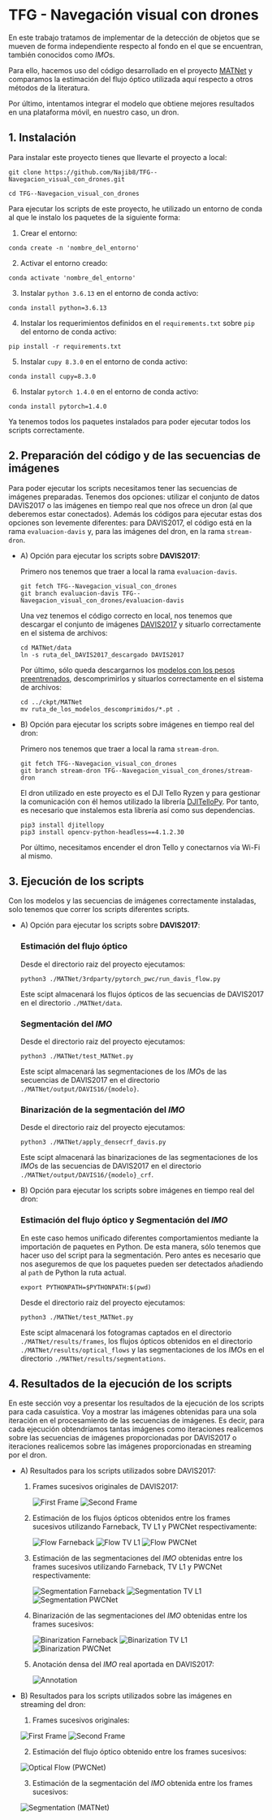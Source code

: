 # TFG - Navegación visual con drones

En este trabajo tratamos de implementar de la detección de objetos que se mueven de forma independiente respecto al fondo en el que se encuentran, también conocidos como *IMO*s.

Para ello, hacemos uso del código desarrollado en el proyecto [MATNet](https://github.com/tfzhou/MATNet) y comparamos la estimación del flujo óptico utilizada aquí respecto a otros métodos de la literatura.

Por último, intentamos integrar el modelo que obtiene mejores resultados en una plataforma móvil, en nuestro caso, un dron.

## 1. Instalación

Para instalar este proyecto tienes que llevarte el proyecto a local:
```
git clone https://github.com/Najib8/TFG--Navegacion_visual_con_drones.git

cd TFG--Navegacion_visual_con_drones
```

Para ejecutar los scripts de este proyecto, he utilizado un entorno de conda al que le instalo los paquetes de la siguiente forma:

1. Crear el entorno:
```
conda create -n 'nombre_del_entorno'
```

2. Activar el entorno creado:
```
conda activate 'nombre_del_entorno'
```

3. Instalar `python 3.6.13` en el entorno de conda activo:
```
conda install python=3.6.13
```

4. Instalar los requerimientos definidos en el `requirements.txt` sobre `pip` del entorno de conda activo:
```
pip install -r requirements.txt
```

5. Instalar `cupy 8.3.0` en el entorno de conda activo:
```
conda install cupy=8.3.0
```

6. Instalar `pytorch 1.4.0` en el entorno de conda activo:
```
conda install pytorch=1.4.0
```

Ya tenemos todos los paquetes instalados para poder ejecutar todos los scripts correctamente.


## 2. Preparación del código y de las secuencias de imágenes

Para poder ejecutar los scripts necesitamos tener las secuencias de imágenes preparadas.
Tenemos dos opciones: utilizar el conjunto de datos DAVIS2017 o 
las imágenes en tiempo real que nos ofrece un dron (al que deberemos estar conectados).
Además los códigos para ejecutar estas dos opciones son levemente diferentes: para DAVIS2017, el código está en la rama `evaluacion-davis` y, para las imágenes del dron, en la rama `stream-dron`.

- A) Opción para ejecutar los scripts sobre **DAVIS2017**:

  Primero nos tenemos que traer a local la rama `evaluacion-davis`.
  ```
  git fetch TFG--Navegacion_visual_con_drones
  git branch evaluacion-davis TFG--Navegacion_visual_con_drones/evaluacion-davis
  ```
    
  Una vez tenemos el código correcto en local, nos tenemos que descargar el conjunto de imágenes [DAVIS2017](https://davischallenge.org/davis2017/code.html) y situarlo correctamente en el sistema de archivos:
  ```
  cd MATNet/data
  ln -s ruta_del_DAVIS2017_descargado DAVIS2017
  ```
    
  Por último, sólo queda descargarnos los [modelos con los pesos preentrenados](https://drive.google.com/file/d/1XlenYXgQjoThgRUbffCUEADS6kE4lvV_/view), descomprimirlos y situarlos correctamente en el sistema de archivos:
  ```
  cd ../ckpt/MATNet
  mv ruta_de_los_modelos_descomprimidos/*.pt .
  ```

- B) Opción para ejecutar los scripts sobre imágenes en tiempo real del dron:

  Primero nos tenemos que traer a local la rama `stream-dron`.
  
  ```
  git fetch TFG--Navegacion_visual_con_drones
  git branch stream-dron TFG--Navegacion_visual_con_drones/stream-dron
  ```

  El dron utilizado en este proyecto es el DJI Tello Ryzen y para gestionar la comunicación con él hemos utilizado la librería [DJITelloPy](https://github.com/damiafuentes/DJITelloPy).
  Por tanto, es necesario que instalemos esta librería así como sus dependencias.
  ```
  pip3 install djitellopy
  pip3 install opencv-python-headless==4.1.2.30
  ```

  Por último, necesitamos encender el dron Tello y conectarnos vía Wi-Fi al mismo.


## 3. Ejecución de los scripts

Con los modelos y las secuencias de imágenes correctamente instaladas, solo tenemos que correr los scripts diferentes scripts.

- A) Opción para ejecutar los scripts sobre **DAVIS2017**:

  ### Estimación del flujo óptico

  Desde el directorio raiz del proyecto ejecutamos:
  ```
  python3 ./MATNet/3rdparty/pytorch_pwc/run_davis_flow.py
  ```
  Este scipt almacenará los flujos ópticos de las secuencias de DAVIS2017 en el directorio `./MATNet/data`.

  ### Segmentación del *IMO*
  
  Desde el directorio raiz del proyecto ejecutamos:
  ```
  python3 ./MATNet/test_MATNet.py
  ```
  Este scipt almacenará las segmentaciones de los *IMO*s de las secuencias de DAVIS2017 en el directorio `./MATNet/output/DAVIS16/{modelo}`.

  ### Binarización de la segmentación del *IMO*

  Desde el directorio raiz del proyecto ejecutamos:
  ```
  python3 ./MATNet/apply_densecrf_davis.py
  ```
  Este scipt almacenará las binarizaciones de las segmentaciones de los *IMO*s de las secuencias de DAVIS2017 en el directorio `./MATNet/output/DAVIS16/{modelo}_crf`.


- B) Opción para ejecutar los scripts sobre imágenes en tiempo real del dron:

  ### Estimación del flujo óptico y Segmentación del *IMO*

  En este caso hemos unificado diferentes comportamientos mediante la importación de paquetes en Python.
  De esta manera, sólo tenemos que hacer uso del script para la segmentación.
  Pero antes es necesario que nos aseguremos de que los paquetes pueden ser detectados añadiendo al `path` de Python la ruta actual.
  ```
  export PYTHONPATH=$PYTHONPATH:$(pwd)
  ```
  
  Desde el directorio raiz del proyecto ejecutamos:
  ```
  python3 ./MATNet/test_MATNet.py
  ```
  Este scipt almacenará los fotogramas captados en el directorio `./MATNet/results/frames`, los flujos ópticos obtenidos en el directorio `./MATNet/results/optical_flows` y las segmentaciones de los *IMO*s en el directorio `./MATNet/results/segmentations`.


## 4. Resultados de la ejecución de los scripts

En este sección voy a presentar los resultados de la ejecución de los scripts para cada casuística.
Voy a mostrar las imágenes obtenidas para una sola iteración en el procesamiento de las secuencias de imágenes.
Es decir, para cada ejecución obtendríamos tantas imágenes como iteraciones realicemos sobre las secuencias de imágenes proporcionadas por DAVIS2017 o iteraciones realicemos sobre las imágenes proporcionadas en streaming por el dron.

- A) Resultados para los scripts utilizados sobre DAVIS2017:

  
  1. Frames sucesivos originales de DAVIS2017:

        ![First Frame](examples/reduced_evaluation_0.25/frame1.jpg "First Frame")
        ![Second Frame](examples/reduced_evaluation_0.25/frame2.jpg "Second Frame")


  2. Estimación de los flujos ópticos obtenidos entre los frames sucesivos utilizando Farneback, TV L1 y PWCNet respectivamente:
     
        ![Flow Farneback](examples/reduced_evaluation_0.25/flow_farneback.png "Flow Farneback")
        ![Flow TV L1](examples/reduced_evaluation_0.25/flow_tvl1.png "Flow TV L1")
        ![Flow PWCNet](examples/reduced_evaluation_0.25/flow_pwcnet.png "Flow PWCNet")


  3. Estimación de las segmentaciones del *IMO* obtenidas entre los frames sucesivos utilizando Farneback, TV L1 y PWCNet respectivamente:

        ![Segmentation Farneback](examples/reduced_evaluation_0.25/segmentation_farneback.png "Segmentation Farneback")
        ![Segmentation TV L1](examples/reduced_evaluation_0.25/segmentation_tvl1.png "Segmentation TV L1")
        ![Segmentation PWCNet](examples/reduced_evaluation_0.25/segmentation_pwcnet.png "Segmentation PWCNet")


  4. Binarización de las segmentaciones del *IMO* obtenidas entre los frames sucesivos:
     
        ![Binarization Farneback](examples/reduced_evaluation_0.25/binarization_farneback.png "Binarization Farneback")
        ![Binarization TV L1](examples/reduced_evaluation_0.25/binarization_tvl1.png "Binarization TV L1")
        ![Binarization PWCNet](examples/reduced_evaluation_0.25/binarization_pwcnet.png "Binarization PWCNet")


  5. Anotación densa del *IMO* real aportada en DAVIS2017:

        ![Annotation](examples/reduced_evaluation_0.25/annotation.png "Annotation")


- B) Resultados para los scripts utilizados sobre las imágenes en streaming del dron:


  1. Frames sucesivos originales:

   ![First Frame](examples/reduced_dron_0.25/frame1.png "First Frame")
   ![Second Frame](examples/reduced_dron_0.25/frame2.png "Second Frame")

   2. Estimación del flujo óptico obtenido entre los frames sucesivos:

   ![Optical Flow (PWCNet)](examples/reduced_dron_0.25/flow1.png "Optical Flow (PWCNet)")
 
   3. Estimación de la segmentación del *IMO* obtenida entre los frames sucesivos:

   ![Segmentation (MATNet)](examples/reduced_dron_0.25/segmentation1.png "Segmentation (MATNet)")
